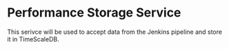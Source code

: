 # Performance Storage Service

This serivce will be used to accept data from the Jenkins pipeline and store it in TimeScaleDB.
